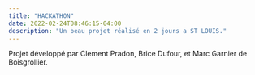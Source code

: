 ```yaml
---
title: "HACKATHON"
date: 2022-02-24T08:46:15-04:00
description: "Un beau projet réalisé en 2 jours a ST LOUIS."
---
```

Projet développé par Clement Pradon, Brice Dufour, et Marc Garnier de Boisgrollier.
